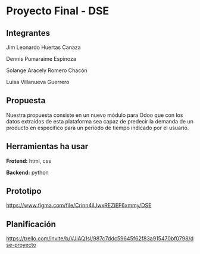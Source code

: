 # Proyecto Final - DSE
## Integrantes
Jim Leonardo Huertas Canaza

Dennis Pumaraime Espinoza

Solange Aracely Romero Chacón

Luisa Villanueva Guerrero

## Propuesta
Nuestra propuesta consiste en un nuevo módulo para Odoo que con los datos extraidos de esta plataforma sea capaz de predecir la demanda de un producto en específico para un periodo de tiempo indicado por el usuario.

## Herramientas ha usar
**Frotend:** html, css

**Backend:** python

## Prototipo
https://www.figma.com/file/Crinn4ilJwxREZiEF6xmmy/DSE

## Planificación
https://trello.com/invite/b/VJiAQ1sl/987c7ddc59645f62f83a915470bf0798/dse-proyecto
